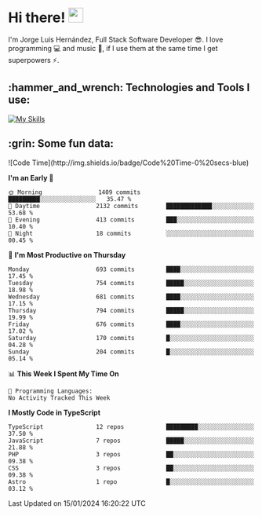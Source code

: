 <h1 align="left">
 <abc>
  <br>Hi there! <img src="https://user-images.githubusercontent.com/42378118/110234147-e3259600-7f4e-11eb-95be-0c4047144dea.gif" width="30"><br>
 </abc>
</h1>

I'm Jorge Luis Hernández, Full Stack Software Developer :sunglasses:. I love programming :computer: and music :musical_score:, if I use them at the same time I get superpowers :zap:. 


<h2 align="left">:hammer_and_wrench: Technologies and Tools I use:</h2>

[![My Skills](https://skillicons.dev/icons?i=js,ts,html,css,py,vue,react,next,nest,postgres,mysql)](https://skillicons.dev)

<h2 align="left">:grin: Some fun data:</h2>
<!--START_SECTION:waka-->
![Code Time](http://img.shields.io/badge/Code%20Time-0%20secs-blue)

**I'm an Early 🐤** 

```text
🌞 Morning                1409 commits        █████████░░░░░░░░░░░░░░░░   35.47 % 
🌆 Daytime                2132 commits        █████████████░░░░░░░░░░░░   53.68 % 
🌃 Evening                413 commits         ███░░░░░░░░░░░░░░░░░░░░░░   10.40 % 
🌙 Night                  18 commits          ░░░░░░░░░░░░░░░░░░░░░░░░░   00.45 % 
```
📅 **I'm Most Productive on Thursday** 

```text
Monday                   693 commits         ████░░░░░░░░░░░░░░░░░░░░░   17.45 % 
Tuesday                  754 commits         █████░░░░░░░░░░░░░░░░░░░░   18.98 % 
Wednesday                681 commits         ████░░░░░░░░░░░░░░░░░░░░░   17.15 % 
Thursday                 794 commits         █████░░░░░░░░░░░░░░░░░░░░   19.99 % 
Friday                   676 commits         ████░░░░░░░░░░░░░░░░░░░░░   17.02 % 
Saturday                 170 commits         █░░░░░░░░░░░░░░░░░░░░░░░░   04.28 % 
Sunday                   204 commits         █░░░░░░░░░░░░░░░░░░░░░░░░   05.14 % 
```


📊 **This Week I Spent My Time On** 

```text
💬 Programming Languages: 
No Activity Tracked This Week
```

**I Mostly Code in TypeScript** 

```text
TypeScript               12 repos            █████████░░░░░░░░░░░░░░░░   37.50 % 
JavaScript               7 repos             █████░░░░░░░░░░░░░░░░░░░░   21.88 % 
PHP                      3 repos             ██░░░░░░░░░░░░░░░░░░░░░░░   09.38 % 
CSS                      3 repos             ██░░░░░░░░░░░░░░░░░░░░░░░   09.38 % 
Astro                    1 repo              █░░░░░░░░░░░░░░░░░░░░░░░░   03.12 % 
```




 Last Updated on 15/01/2024 16:20:22 UTC
<!--END_SECTION:waka-->
